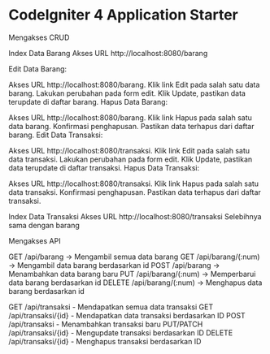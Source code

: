 # CodeIgniter 4 Application Starter
Mengakses CRUD

Index Data Barang 
Akses URL http://localhost:8080/barang

Edit Data Barang:

Akses URL http://localhost:8080/barang.
Klik link Edit pada salah satu data barang.
Lakukan perubahan pada form edit.
Klik Update, pastikan data terupdate di daftar barang.
Hapus Data Barang:

Akses URL http://localhost:8080/barang.
Klik link Hapus pada salah satu data barang.
Konfirmasi penghapusan.
Pastikan data terhapus dari daftar barang.
Edit Data Transaksi:

Akses URL http://localhost:8080/transaksi.
Klik link Edit pada salah satu data transaksi.
Lakukan perubahan pada form edit.
Klik Update, pastikan data terupdate di daftar transaksi.
Hapus Data Transaksi:

Akses URL http://localhost:8080/transaksi.
Klik link Hapus pada salah satu data transaksi.
Konfirmasi penghapusan.
Pastikan data terhapus dari daftar transaksi.

Index Data Transaksi 
Akses URL http://localhost:8080/transaksi
Selebihnya sama dengan barang

Mengakses API

GET /api/barang → Mengambil semua data barang
GET /api/barang/(:num) → Mengambil data barang berdasarkan id
POST /api/barang → Menambahkan data barang baru
PUT /api/barang/(:num) → Memperbarui data barang berdasarkan id
DELETE /api/barang/(:num) → Menghapus data barang berdasarkan id

GET /api/transaksi - Mendapatkan semua data transaksi
GET /api/transaksi/{id} - Mendapatkan data transaksi berdasarkan ID
POST /api/transaksi - Menambahkan transaksi baru
PUT/PATCH /api/transaksi/{id} - Mengupdate transaksi berdasarkan ID
DELETE /api/transaksi/{id} - Menghapus transaksi berdasarkan ID
